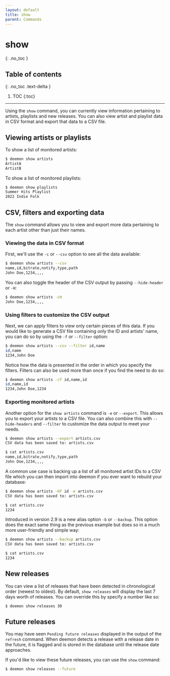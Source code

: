 ```yaml
---
layout: default
title: show
parent: Commands
---
```


# show
{: .no_toc }

## Table of contents
{: .no_toc .text-delta }

1. TOC
{:toc}

---
Using the `show` command, you can currently view information pertaining to artists, playlists and new releases. You can also view artist and playlist data in CSV format and export that data to a CSV file.

## Viewing artists or playlists
To show a list of monitored artists:

```bash
$ deemon show artists
ArtistA
ArtistB
```

To show a list of monitored playlists:

```bash
$ deemon show playlists
Summer Hits Playlist
2022 Indie Folk
```

## CSV, filters and exporting data
The `show` command allows you to view and export more data pertaining to each artist other than just their names.

### Viewing the data in CSV format
First, we'll use the `-c` or `--csv` option to see all the data available:
```bash
$ deemon show artists --csv
name,id,bitrate,notify,type,path
John Doe,1234,,,,
```

You can also toggle the header of the CSV output by passing `--hide-header` or `-H`:

```bash
$ deemon show artists -cH
John Doe,1234,,,,
```

### Using filters to customize the CSV output
Next, we can apply filters to view only certain pieces of this data. If you would like to generate a CSV file containing only the ID and artists' name, you can do so by using the `-f` or `--filter` option:
```bash
$ deemon show artists --csv --filter id,name
id,name
1234,John Doe
```

Notice how the data is presented in the order in which you specify the filters. Filters can also be used more than once if you find the need to do so:

```bash
$ deemon show artists -cf id,name,id
id,name,id
1234,John Doe,1234
```

### Exporting monitored artists
Another option for the `show artists` command is `-e` or `--export`. This allows you to export your artists to a CSV file. You can also combine this with `--hide-headers` and `--filter` to customize the data output to meet your needs.

```bash
$ deemon show artists --export artists.csv
CSV data has been saved to: artists.csv

$ cat artists.csv
name,id,bitrate,notify,type,path
John Doe,1234,,,,
```

A common use case is backing up a list of all monitored artist IDs to a CSV file which you can then import into deemon if you ever want to rebuild your database:

```bash
$ deemon show artists -Hf id -e artists.csv
CSV data has been saved to: artists.csv

$ cat artists.csv
1234
```

Introduced in version 2.9 is a new alias option `-b` or `--backup`. This option does the exact same thing as the previous example but does so in a much more user-friendly and simple way:

```bash
$ deemon show artists --backup artists.csv
CSV data has been saved to: artists.csv

$ cat artists.csv
1234
```

## New releases
You can view a list of releases that have been detected in chronological order (newest to oldest). By default, `show releases` will display the last 7 days worth of releases. You can override this by specify a number like so:

```bash
$ deemon show releases 30
```

## Future releases
You may have seen `Pending future releases` displayed in the output of the `refresh` command. When deemon detects a release with a release date in the future, it is flagged and is stored in the database until the release date approaches.

If you'd like to view these future releases, you can use the `show` command:

```bash
$ deemon show releases --future
```